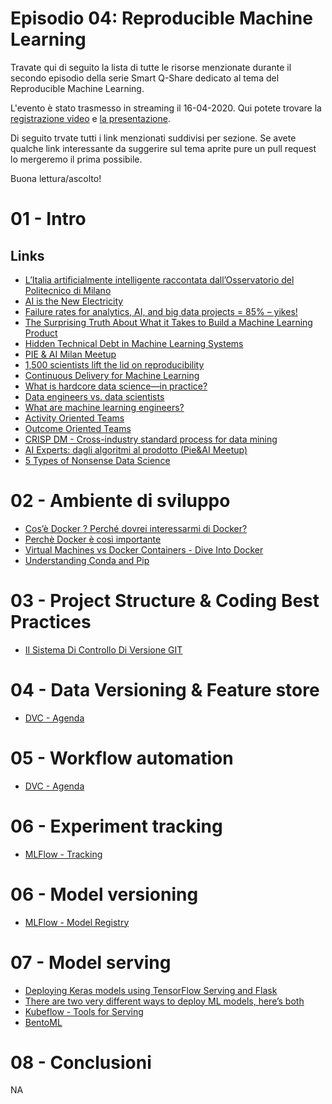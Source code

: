 # Episodio 04: Reproducible Machine Learning

Travate qui di seguito la lista di tutte le risorse menzionate durante il secondo episodio della serie Smart Q-Share dedicato al tema del Reproducible Machine Learning.

L'evento è stato trasmesso in streaming il 16-04-2020. Qui potete trovare la [registrazione video](https://www.youtube.com/watch?v=he3p9IUnVtk&feature=youtu.be) e [la presentazione](https://drive.google.com/file/d/1EczvkjrnXLCSUm0a3AnX_Yq1YzqnHsz1/view).

Di seguito trvate tutti i link menzionati suddivisi per sezione. Se avete qualche link interessante da suggerire sul tema aprite pure un pull request lo mergeremo il prima possibile.

Buona lettura/ascolto!


# 01 - Intro

## Links
- [L’Italia artificialmente intelligente raccontata dall’Osservatorio del Politecnico di Milano](https://forbes.it/2020/02/20/intelligenza-artificiale-in-italia-vale-200-milioni-polimi/)
- [AI is the New Electricity](https://www.youtube.com/watch?v=fgbBtnCvcDI)
- [Failure rates for analytics, AI, and big data projects = 85% – yikes!](https://designingforanalytics.com/resources/failure-rates-for-analytics-bi-iot-and-big-data-projects-85-yikes/)
- [The Surprising Truth About What it Takes to Build a Machine Learning Product](https://medium.com/thelaunchpad/the-ml-surprise-f54706361a6c)
- [Hidden Technical Debt in Machine Learning Systems](https://papers.nips.cc/paper/5656-hidden-technical-debt-in-machine-learning-systems)
- [PIE & AI Milan Meetup](https://www.meetup.com/it-IT/PIE-AI-Milan/)
- [1,500 scientists lift the lid on reproducibility](https://www.nature.com/news/1-500-scientists-lift-the-lid-on-reproducibility-1.19970)
- [Continuous Delivery for Machine Learning](https://martinfowler.com/articles/cd4ml.html)
- [What is hardcore data science—in practice?](https://www.oreilly.com/radar/what-is-hardcore-data-science-in-practice/)
- [Data engineers vs. data scientists](https://www.oreilly.com/radar/what-are-machine-learning-engineers/)
- [What are machine learning engineers?](https://www.oreilly.com/radar/what-are-machine-learning-engineers/)
- [Activity Oriented Teams](https://martinfowler.com/bliki/ActivityOriented.html)
- [Outcome Oriented Teams](https://martinfowler.com/bliki/OutcomeOriented.html)
- [CRISP DM - Cross-industry standard process for data mining](https://www.the-modeling-agency.com/crisp-dm.pdf)
- [AI Experts: dagli algoritmi al prodotto (Pie&AI Meetup)](https://youtu.be/cNM_Ka5cfHY?t=4185)
- [5 Types of Nonsense Data Science](http://nadbordrozd.github.io/blog/2019/08/11/5-types-of-nonsense-data-science/)

# 02 - Ambiente di sviluppo

- [Cos’è Docker ? Perché dovrei interessarmi di Docker?](https://managedserver.it/cose-docker-perche-dovrei-interessarmi-di-docker/)
- [Perchè Docker è così importante](http://www.clickode.com/2016/01/26/why-docker-important/)
- [Virtual Machines vs Docker Containers - Dive Into Docker](https://www.youtube.com/watch?v=TvnZTi_gaNc)
- [Understanding Conda and Pip](https://www.anaconda.com/understanding-conda-and-pip/)

# 03 - Project Structure & Coding Best Practices

- [Il Sistema Di Controllo Di Versione GIT](http://losviluppatore.it/il-sistema-di-controllo-di-versione-git/)

# 04 - Data Versioning & Feature store

- [DVC - Agenda](https://dvc.org/doc/tutorials/get-started/agenda)

# 05 - Workflow automation

- [DVC - Agenda](https://dvc.org/doc/tutorials/get-started/agenda)

# 06 - Experiment tracking

- [MLFlow - Tracking](https://www.mlflow.org/docs/latest/tracking.html)

# 06 - Model versioning

- [MLFlow - Model Registry](https://www.mlflow.org/docs/latest/model-registry.htmll)

# 07 - Model serving

- [Deploying Keras models using TensorFlow Serving and Flask](https://towardsdatascience.com/deploying-keras-models-using-tensorflow-serving-and-flask-508ba00f1037)
- [There are two very different ways to deploy ML models, here’s both](https://towardsdatascience.com/there-are-two-very-different-ways-to-deploy-ml-models-heres-both-ce2e97c7b9b1)
- [Kubeflow - Tools for Serving](https://www.kubeflow.org/docs/components/serving/)
- [BentoML](https://github.com/bentoml/BentoML/)

# 08 - Conclusioni

NA
